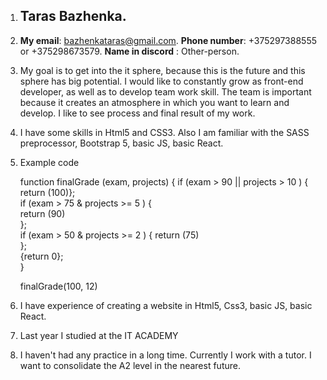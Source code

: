 1. ## Taras Bazhenka.
2. **My email**: bazhenkataras@gmail.com. **Phone number**: +375297388555 or +375298673579. **Name in discord** : Other-person.
3. My goal is to get into the it sphere, because this is the future and this sphere has big potential.
I would like to constantly grow as front-end developer, as well as to develop team work skill. 
The team is important because it creates an atmosphere in which you want to learn and develop. 
I like to see process and final result of my work.
4. I have some skills in Html5 and CSS3. Also I am familiar with the SASS preprocessor, Bootstrap 5, basic JS, basic React.
5. Example code    

   function finalGrade (exam, projects) { 
      if (exam > 90 || projects > 10 ) {   
      return (100)};  
      if (exam > 75 & projects >= 5 ) {  
      return (90)  
   };  
      if (exam > 50 & projects >= 2 ) { 
      return (75)  
   };  
   {return 0};  
   }  
  
   finalGrade(100, 12)

6. I have experience of creating a website in Html5, Css3, basic JS, basic React.
7. Last year I studied at the IT ACADEMY
8. I haven't had any practice in a long time. Currently I work with a tutor. I want to consolidate the A2 level in the nearest future.
